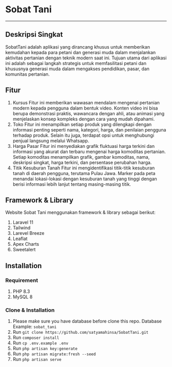# Sobat Tani

---

## Deskripsi Singkat

SobatTani adalah aplikasi yang dirancang khusus untuk memberikan kemudahan kepada para petani dan generasi muda dalam menjalankan aktivitas pertanian dengan teknik modern saat ini. Tujuan utama dari aplikasi ini adalah sebagai langkah strategis untuk memfasilitasi petani dan khususnya generasi muda dalam mengakses pendidikan, pasar, dan komunitas pertanian.

## Fitur

1. Kursus
   Fitur ini memberikan wawasan mendalam mengenai pertanian modern kepada pengguna dalam bentuk video. Konten video ini bisa berupa demonstrasi praktis, wawancara dengan ahli, atau animasi yang menjelaskan konsep kompleks dengan cara yang mudah dipahami.
2. Toko
   Fitur ini menampilkan setiap produk yang dilengkapi dengan informasi penting seperti nama, kategori, harga, dan penilaian pengguna terhadap produk. Selain itu juga, terdapat opsi untuk menghubungi penjual langsung melalui Whatsapp.
3. Harga Pasar
   Fitur ini menyediakan grafik fluktuasi harga terkini dan informasi yang akurat dan terbaru mengenai harga komoditas pertanian. Setiap komoditas menampilkan grafik, gambar komoditas, nama, deskripsi singkat, harga terkini, dan persentase perubahan harga.
4. Titik Kesuburan Tanah
   Fitur ini mengidentifikasi titik-titik kesuburan tanah di daerah pengguna, terutama Pulau Jawa. Marker pada peta menandai lokasi-lokasi dengan kesuburan tanah yang tinggi dengan berisi informasi lebih lanjut tentang masing-masing titik.

## Framework & Library

Website Sobat Tani menggunakan
framework & library sebagai berikut:

1. Laravel 11
2. Tailwind
3. Larevel Breeze
4. Leaflat
5. Apex Charts
6. Sweetalert

## Installation

### Requirement

1. PHP 8.3
2. MySQL 8

### Clone & Installation

1. Please make sure you have database before clone this repo. Database Example: `sobat_tani`
2. Run `git clone https://github.com/satyamahinsa/SobatTani.git`
3. Run `composer install`
4. Run `cp .env.example .env`
5. Run `php artisan key:generate`
6. Run `php artisan migrate:fresh --seed`
7. Run `php artisan serve`
